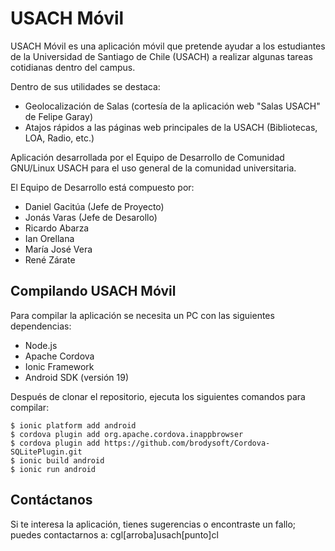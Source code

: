 USACH Móvil
===========

USACH Móvil es una aplicación móvil que pretende ayudar a los estudiantes de la Universidad de Santiago de Chile (USACH) a realizar algunas tareas cotidianas dentro del campus.

Dentro de sus utilidades se destaca:

* Geolocalización de Salas (cortesía de la aplicación web "Salas USACH" de Felipe Garay)
* Atajos rápidos a las páginas web principales de la USACH (Bibliotecas, LOA, Radio, etc.)

Aplicación desarrollada por el Equipo de Desarrollo de Comunidad GNU/Linux USACH para el uso general de la comunidad universitaria.

El Equipo de Desarrollo está compuesto por:

* Daniel Gacitúa (Jefe de Proyecto)
* Jonás Varas (Jefe de Desarollo)
* Ricardo Abarza
* Ian Orellana
* María José Vera
* René Zárate

Compilando USACH Móvil
----------------------

Para compilar la aplicación se necesita un PC con las siguientes dependencias:

* Node.js
* Apache Cordova
* Ionic Framework
* Android SDK (versión 19)

Después de clonar el repositorio, ejecuta los siguientes comandos para compilar:

	$ ionic platform add android
	$ cordova plugin add org.apache.cordova.inappbrowser
	$ cordova plugin add https://github.com/brodysoft/Cordova-SQLitePlugin.git
	$ ionic build android
	$ ionic run android

Contáctanos
-----------

Si te interesa la aplicación, tienes sugerencias o encontraste un fallo; puedes contactarnos a: cgl[arroba]usach[punto]cl